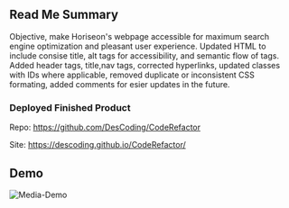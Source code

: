 ## Read Me Summary
Objective, make Horiseon's webpage accessible for maximum search engine optimization and pleasant user experience.  Updated HTML to include consise title, alt tags for accessibility, and semantic flow of tags.  Added header tags, title,nav tags, corrected hyperlinks, updated classes with IDs where applicable, removed duplicate or inconsistent CSS formating, added comments for esier updates in the future.  


### Deployed Finished Product

Repo:  https://github.com/DesCoding/CodeRefactor    


Site:  https://descoding.github.io/CodeRefactor/


## Demo

![Media-Demo](CodeRefactor/assets/refactoredsite.jpg)




